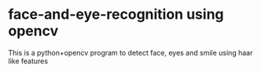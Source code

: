 # face-and-eye-recognition using opencv

This is a python+opencv program to detect face, eyes and smile using haar like features

